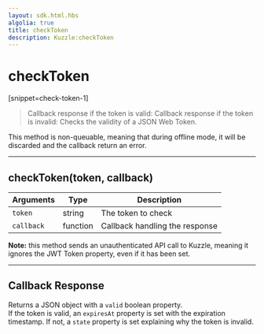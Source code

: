 ```yaml
---
layout: sdk.html.hbs
algolia: true
title: checkToken
description: Kuzzle:checkToken
---
```

  

# checkToken
[snippet=check-token-1]

> Callback response if the token is valid:
> Callback response if the token is invalid:
Checks the validity of a JSON Web Token.

<aside class="notice">
This method is non-queuable, meaning that during offline mode, it will be discarded and the callback return an error.
</aside>

---

## checkToken(token, callback)

| Arguments | Type | Description |
|---------------|---------|----------------------------------------|
| ``token``    | string   | The token to check |
| ``callback`` | function | Callback handling the response |

**Note:** this method sends an unauthenticated API call to Kuzzle, meaning it ignores the JWT Token property, even if it has been set.

---

## Callback Response

Returns a JSON object with a `valid` boolean property.  
If the token is valid, an `expiresAt` property is set with the expiration timestamp. If not, a `state` property is set explaining why the token is invalid.

